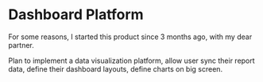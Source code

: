# Dashboard Platform

For some reasons, I started this product since 3 months ago, with my dear partner.

Plan to implement a data visualization platform, allow user sync their report data, define their dashboard layouts, define charts on big screen.
